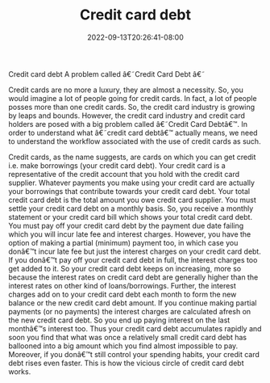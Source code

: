 ﻿---
title: "Credit card debt"
date: 2022-09-13T20:26:41-08:00
description: "Credit_Card_Debt Tips for Web Success"
featured_image: "/images/Credit_Card_Debt.jpg"
tags: ["Credit Card Debt"]
---

Credit card debt
A problem called â€˜Credit Card Debt â€˜

Credit cards are no more a luxury, they are almost a necessity. So, you would imagine a lot of people going for credit cards. In fact, a lot of people posses more than one credit cards. So, the credit card industry is growing by leaps and bounds. However, the credit card industry and credit card holders are posed with a big problem called â€˜Credit Card Debtâ€™. In order to understand what â€˜credit card debtâ€™ actually means, we need to understand the workflow associated with the use of credit cards as such. 

Credit cards, as the name suggests, are cards on which you can get credit i.e. make borrowings (your credit card debt). Your credit card is a representative of the credit account that you hold with the credit card supplier. Whatever payments you make using your credit card are actually your borrowings that contribute towards your credit card debt. Your total credit card debt is the total amount you owe credit card supplier. You must settle your credit card debt on a monthly basis. So, you receive a monthly statement or your credit card bill which shows your total credit card debt. You must pay off your credit card debt by the payment due date failing which you will incur late fee and interest charges. However, you have the option of making a partial (minimum) payment too, in which case you donâ€™t incur late fee but just the interest charges on your credit card debt. If you donâ€™t pay off your credit card debt in full, the interest charges too get added to it. So your credit card debt keeps on increasing, more so because the interest rates on credit card debt are generally higher than the interest rates on other kind of loans/borrowings. Further, the interest charges add on to your credit card debt each month to form the new balance or the new credit card debt amount. If you continue making partial payments (or no payments) the interest charges are calculated afresh on the new credit card debt. So you end up paying interest on the last monthâ€™s interest too. Thus your credit card debt accumulates rapidly and soon you find that what was once a relatively small credit card debt has ballooned into a big amount which you find almost impossible to pay. Moreover, if you donâ€™t still control your spending habits, your credit card debt rises even faster. This is how the vicious circle of credit card debt works.


